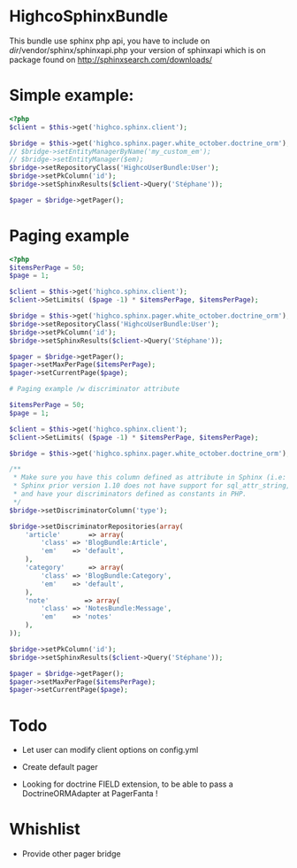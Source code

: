 HighcoSphinxBundle
==================

This bundle use sphinx php api, you have to include on *dir*/vendor/sphinx/sphinxapi.php your version of sphinxapi which is on package found on http://sphinxsearch.com/downloads/

# Simple example:

````php
<?php
$client = $this->get('highco.sphinx.client');

$bridge = $this->get('highco.sphinx.pager.white_october.doctrine_orm');
// $bridge->setEntityManagerByName('my_custom_em');
// $bridge->setEntityManager($em);
$bridge->setRepositoryClass('HighcoUserBundle:User');
$bridge->setPkColumn('id');
$bridge->setSphinxResults($client->Query('Stéphane'));

$pager = $bridge->getPager();
`````


# Paging example

````php
<?php
$itemsPerPage = 50;
$page = 1;

$client = $this->get('highco.sphinx.client');
$client->SetLimits( ($page -1) * $itemsPerPage, $itemsPerPage);

$bridge = $this->get('highco.sphinx.pager.white_october.doctrine_orm');
$bridge->setRepositoryClass('HighcoUserBundle:User');
$bridge->setPkColumn('id');
$bridge->setSphinxResults($client->Query('Stéphane'));

$pager = $bridge->getPager();
$pager->setMaxPerPage($itemsPerPage);
$pager->setCurrentPage($page);

# Paging example /w discriminator attribute

$itemsPerPage = 50;
$page = 1;

$client = $this->get('highco.sphinx.client');
$client->SetLimits( ($page -1) * $itemsPerPage, $itemsPerPage);

$bridge = $this->get('highco.sphinx.pager.white_october.doctrine_orm');

/**
 * Make sure you have this column defined as attribute in Sphinx (i.e: sql_attr_string = type).
 * Sphinx prior version 1.10 does not have support for sql_attr_string, but you can use sql_attr_uint
 * and have your discriminators defined as constants in PHP.
 */
$bridge->setDiscriminatorColumn('type');

$bridge->setDiscriminatorRepositories(array(
    'article'       => array(
        'class' => 'BlogBundle:Article',
        'em'    => 'default',
    ),
    'category'      => array(
        'class' => 'BlogBundle:Category',
        'em'    => 'default',
    ),
    'note'         => array(
        'class' => 'NotesBundle:Message',
        'em'    => 'notes'
    ),
));

$bridge->setPkColumn('id');
$bridge->setSphinxResults($client->Query('Stéphane'));

$pager = $bridge->getPager();
$pager->setMaxPerPage($itemsPerPage);
$pager->setCurrentPage($page);
````

# Todo

- Let user can modify client options on config.yml
- Create default pager

- Looking for doctrine FIELD extension, to be able to pass a DoctrineORMAdapter at PagerFanta !

# Whishlist

- Provide other pager bridge
